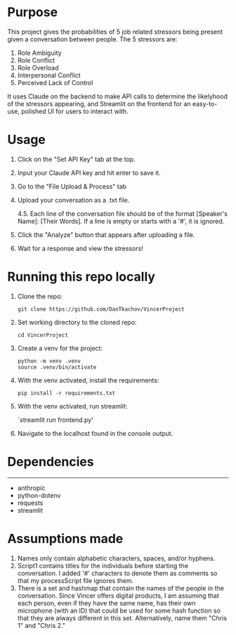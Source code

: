 # Purpose

This project gives the probabilities of 5 job related stressors being present given a conversation between people. The 5 stressors are:
1. Role Ambiguity
2. Role Conflict
3. Role Overload
4. Interpersonal Conflict
5. Perceived Lack of Control

It uses Claude on the backend to make API calls to determine the likelyhood of the stressors appearing, and Streamlit on the frontend for an easy-to-use, polished UI for users to interact with.

# Usage

1. Click on the "Set API Key" tab at the top.
2. Input your Claude API key and hit enter to save it.
3. Go to the "File Upload & Process" tab
4. Upload your conversation as a .txt file.

    4.5. Each line of the conversation file should be of the format \[Speaker's Name\]\: \[Their Words\]. If a line is empty or starts with a '#', it is ignored.
5. Click the "Analyze" button that appears after uploading a file.
6. Wait for a response and view the stressors!

# Running this repo locally

1. Clone the repo:

    `git clone https://github.com/DanTkachov/VincerProject`

2. Set working directory to the cloned repo:

    `cd VincerProject`

3. Create a venv for the project:

    ```
    python -m venv .venv
    source .venv/bin/activate
    ```

4. With the venv activated, install the requirements:

    `pip install -r requirements.txt`

5. With the venv activated, run streamlit:

    `streamlit run frontend.py'

6. Navigate to the localhost found in the console output.



# Dependencies
___
 - anthropic
 - python-dotenv
 - requests
 - streamlit



# Assumptions made
1. Names only contain alphabetic characters, spaces, and/or hyphens.
2. Script1 contains titles for the individuals before starting the conversation. I added '#' characters to denote them as comments so that my processScript file ignores them.
3. There is a set and hashmap that contain the names of the people in the conversation. Since Vincer offers digital products, I am assuming that each person, even if they have the same name, has their own microphone (with an ID) that could be used for some hash function so that they are always different in this set. Alternatively, name them "Chris 1" and "Chris 2."